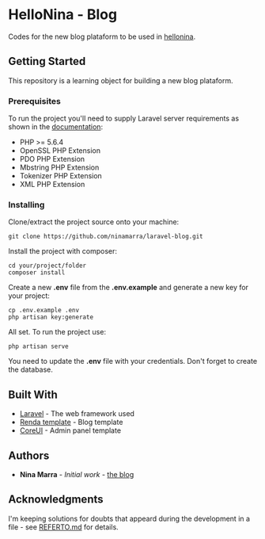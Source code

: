 # HelloNina - Blog

Codes for the new blog plataform to be used in [hellonina](http://hellonina.com.br/).

## Getting Started

This repository is a learning object for building a new blog plataform.

### Prerequisites

To run the project you'll need to supply Laravel server requirements as shown in the  [documentation](https://laravel.com/docs/5.4/installation):
* PHP >= 5.6.4
* OpenSSL PHP Extension
* PDO PHP Extension
* Mbstring PHP Extension
* Tokenizer PHP Extension
* XML PHP Extension


### Installing

Clone/extract the project source onto your machine:

```
git clone https://github.com/ninamarra/laravel-blog.git
```

Install the project with composer:

```
cd your/project/folder
composer install
```

Create a new **.env** file from the **.env.example** and generate a new key for your project:
```
cp .env.example .env
php artisan key:generate
```

All set. To run the project use:
```
php artisan serve
```

You need to update the **.env** file with your credentials. Don't forget to create the database.

## Built With
* [Laravel](https://laravel.com/) - The web framework used
* [Renda template](https://moozthemes.com/renda-clean-blog-bootstrap-theme/) - Blog template
* [CoreUI](http://coreui.io/) - Admin panel template

## Authors

* **Nina Marra** - *Initial work* - [the blog](http://hellonina.com.br/)


## Acknowledgments

I'm keeping solutions for doubts that appeard during the development in a file - see [REFERTO.md](REFERTO.md) for details.
